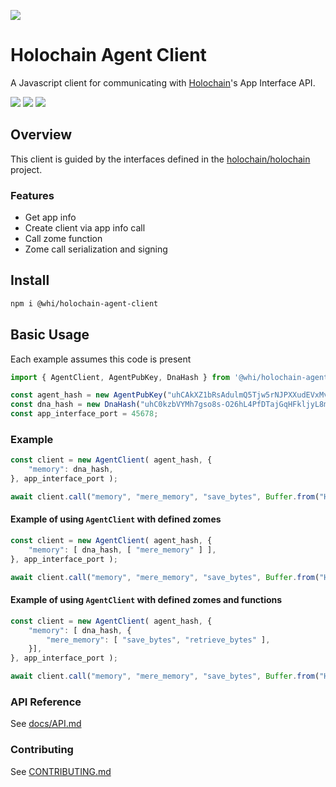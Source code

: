 [![](https://img.shields.io/npm/v/@whi/holochain-agent-client/latest?style=flat-square)](http://npmjs.com/package/@whi/holochain-agent-client)

# Holochain Agent Client
A Javascript client for communicating with [Holochain](https://holochain.org)'s App Interface API.

[![](https://img.shields.io/github/issues-raw/mjbrisebois/holochain-agent-client-js?style=flat-square)](https://github.com/mjbrisebois/holochain-agent-client-js/issues)
[![](https://img.shields.io/github/issues-closed-raw/mjbrisebois/holochain-agent-client-js?style=flat-square)](https://github.com/mjbrisebois/holochain-agent-client-js/issues?q=is%3Aissue+is%3Aclosed)
[![](https://img.shields.io/github/issues-pr-raw/mjbrisebois/holochain-agent-client-js?style=flat-square)](https://github.com/mjbrisebois/holochain-agent-client-js/pulls)


## Overview
This client is guided by the interfaces defined in the
[holochain/holochain](https://github.com/holochain/holochain) project.

### Features

- Get app info
- Create client via app info call
- Call zome function
- Zome call serialization and signing

## Install

```bash
npm i @whi/holochain-agent-client
```

## Basic Usage

Each example assumes this code is present
```javascript
import { AgentClient, AgentPubKey, DnaHash } from '@whi/holochain-agent-client';

const agent_hash = new AgentPubKey("uhCAkXZ1bRsAdulmQ5Tjw5rNJPXXudEVxMvhqEMPZtCyyoeyY68rH");
const dna_hash = new DnaHash("uhC0kzbVYMh7gso8s-O26hL4PfDTajGqHFkljyL8mdtokzoL-gRdd");
const app_interface_port = 45678;
```

### Example

```javascript
const client = new AgentClient( agent_hash, {
    "memory": dna_hash,
}, app_interface_port );

await client.call("memory", "mere_memory", "save_bytes", Buffer.from("Hello World") );
```

#### Example of using `AgentClient` with defined zomes

```javascript
const client = new AgentClient( agent_hash, {
    "memory": [ dna_hash, [ "mere_memory" ] ],
}, app_interface_port );

await client.call("memory", "mere_memory", "save_bytes", Buffer.from("Hello World") );
```

#### Example of using `AgentClient` with defined zomes and functions

```javascript
const client = new AgentClient( agent_hash, {
    "memory": [ dna_hash, {
        "mere_memory": [ "save_bytes", "retrieve_bytes" ],
    }],
}, app_interface_port );

await client.call("memory", "mere_memory", "save_bytes", Buffer.from("Hello World") );
```


### API Reference

See [docs/API.md](docs/API.md)

### Contributing

See [CONTRIBUTING.md](CONTRIBUTING.md)
